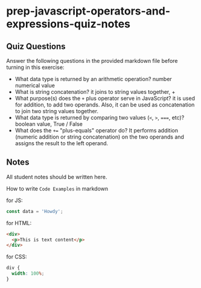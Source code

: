 # prep-javascript-operators-and-expressions-quiz-notes

## Quiz Questions

Answer the following questions in the provided markdown file before turning in this exercise:

- What data type is returned by an arithmetic operation?
  number
  numerical value
- What is string concatenation?
  it joins to string values together, +
- What purpose(s) does the `+` plus operator serve in JavaScript?
  it is used for addition, to add two operands. Also, it can be used as concatenation to join two string values together.
- What data type is returned by comparing two values (`<`, `>`, `===`, etc)?
  boolean value, True / False
- What does the `+=` "plus-equals" operator do?
  It performs addition (numeric addition or string concatenation) on the two operands and assigns the result to the left operand.

## Notes

All student notes should be written here.

How to write `Code Examples` in markdown

for JS:

```javascript
const data = 'Howdy';
```

for HTML:

```html
<div>
  <p>This is text content</p>
</div>
```

for CSS:

```css
div {
  width: 100%;
}
```
